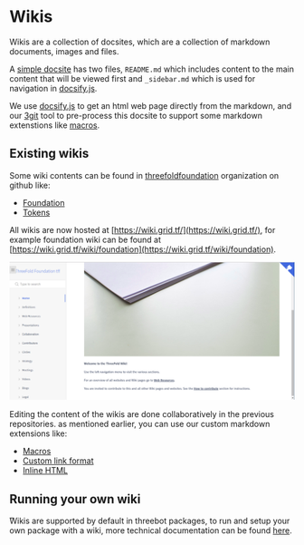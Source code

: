 # Wikis

Wikis are a collection of docsites, which are a collection of markdown documents, images and files.

A [simple docsite](examples/simple) has two files, `README.md` which includes content to the main content that will be viewed first and `_sidebar.md` which is used for navigation in [docsify.js](https://docsify.js.org/#/more-pages?id=sidebar).

We use [docsify.js](https://docsify.js.org/) to get an html web page directly from the markdown, and our [3git](https://github.com/threefoldtech/jumpscaleX_core/tree/development/JumpscaleCore/tools/threegit) tool to pre-process this docsite to support some markdown extenstions like [macros](macro/README.md).


## Existing wikis
Some wiki contents can be found in [threefoldfoundation](https://github.com/threefoldfoundation) organization on github like:
* [Foundation](https://github.com/threefoldfoundation/info_foundation)
* [Tokens](https://github.com/threefoldfoundation/info_tokens)

All wikis are now hosted at [https://wiki.grid.tf/](https://wiki.grid.tf/), for example foundation wiki can be found at [https://wiki.grid.tf/wiki/foundation](https://wiki.grid.tf/wiki/foundation).

![wiki.png](images/wiki.png)

Editing the content of the wikis are done collaboratively in the previous repositories. as mentioned earlier, you can use our custom markdown extensions like:

* [Macros](macro/README.md)
* [Custom link format](links.md)
* [Inline HTML](html.md)

## Running your own wiki
ًWikis are supported by default in threebot packages, to run and setup your own package with a wiki, more technical documentation can be found [here](tech/README.md).
